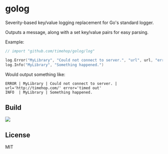golog
=====

Severity-based key/value logging replacement for Go's standard logger.

Outputs a message, along with a set key/value pairs for easy parsing.

Example:

```go
// import "github.com/timehop/golog/log"

log.Error("MyLibrary", "Could not connect to server.", "url", url, "error", err.Error())
log.Info("MyLibrary", "Something happened.")
```

Would output something like:

```
ERROR | MyLibrary | Could not connect to server. | url='http://timehop.com/' error='timed out'
INFO  | MyLibrary | Something happened.
```

## Build

![](https://api.travis-ci.org/timehop/golog.svg)

## License

MIT
